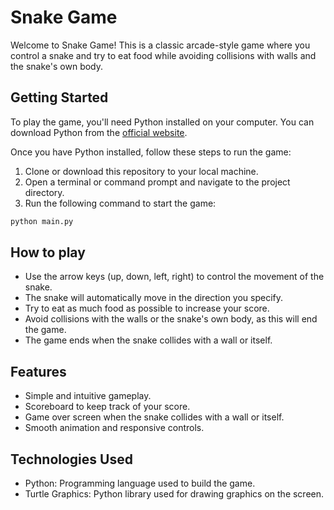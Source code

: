 # Snake Game

Welcome to Snake Game! This is a classic arcade-style game where you control a snake and try to eat food while avoiding collisions with walls and the snake's own body.

## Getting Started

To play the game, you'll need Python installed on your computer. You can download Python from the [official website](https://www.python.org/).

Once you have Python installed, follow these steps to run the game:

1. Clone or download this repository to your local machine.
2. Open a terminal or command prompt and navigate to the project directory.
3. Run the following command to start the game:

```bash
python main.py
```
## How to play

- Use the arrow keys (up, down, left, right) to control the movement of the snake.
- The snake will automatically move in the direction you specify.
- Try to eat as much food as possible to increase your score.
- Avoid collisions with the walls or the snake's own body, as this will end the game.
- The game ends when the snake collides with a wall or itself.

## Features

- Simple and intuitive gameplay.
- Scoreboard to keep track of your score.
- Game over screen when the snake collides with a wall or itself.
- Smooth animation and responsive controls.

## Technologies Used
- Python: Programming language used to build the game.
- Turtle Graphics: Python library used for drawing graphics on the screen.
